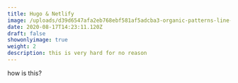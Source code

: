 ```yaml
---
title: Hugo & Netlify
image: /uploads/d39d6547afa2eb768ebf581af5adcba3-organic-patterns-line-patterns.jpg
date: 2020-08-17T14:23:11.120Z
draft: false
showonlyimage: true
weight: 2
description: this is very hard for no reason
---
```

how is this?